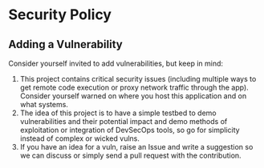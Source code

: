 # Security Policy

## Adding a Vulnerability

Consider yourself invited to add vulnerabilities, but keep in mind:

1. This project contains critical security issues (including multiple ways to get remote code execution or proxy network traffic through the app). Consider yourself warned on where you host this application and on what systems. 
2. The idea of this project is to have a simple testbed to demo vulnerabilities and their potential impact and demo methods of exploitation or integration of DevSecOps tools, so go for simplicity instead of complex or wicked vulns.
3. If you have an idea for a vuln, raise an Issue and write a suggestion so we can discuss or simply send a pull request with the contribution.
